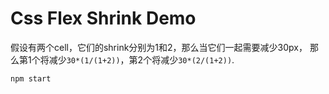 Css Flex Shrink Demo
====================

假设有两个cell，它们的shrink分别为1和2，那么当它们一起需要减少30px，
那么第1个将减少`30*(1/(1+2))`，第2个将减少`30*(2/(1+2))`.

```
npm start
```
